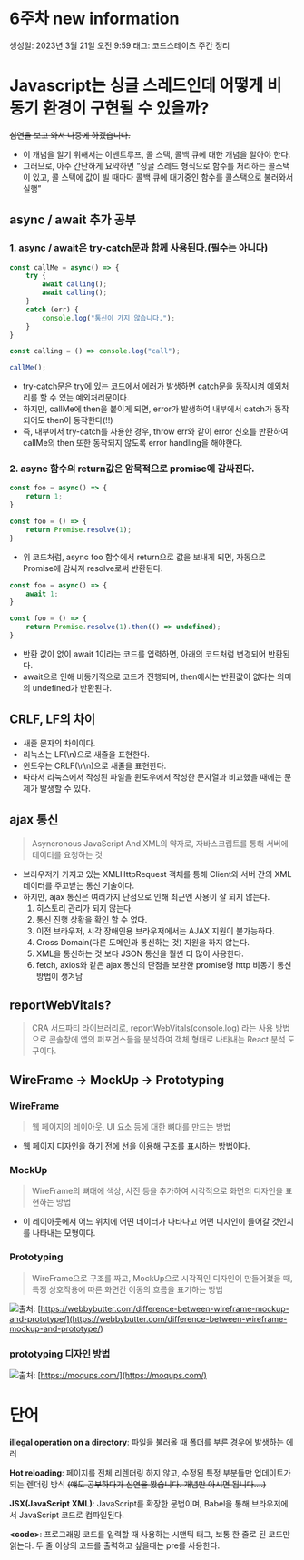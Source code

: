 # 6주차 new information

생성일: 2023년 3월 21일 오전 9:59
태그: 코드스테이츠 주간 정리

# Javascript는 싱글 스레드인데 어떻게 비동기 환경이 구현될 수 있을까?

~~심연을 보고 와서 나중에 하겠습니다.~~

- 이 개념을 알기 위해서는 이벤트루프, 콜 스택, 콜백 큐에 대한 개념을 알아야 한다.
- 그러므로, 아주 간단하게 요약하면 “싱글 스레드 형식으로 함수를 처리하는 콜스택이 있고, 콜 스택에 값이 빌 때마다 콜백 큐에 대기중인 함수를 콜스택으로 불러와서 실행”

## async / await 추가 공부

### 1. async / await은 try-catch문과 함께 사용된다.(필수는 아니다)

```jsx
const callMe = async() => {
	try {
		await calling();
		await calling();
	}
	catch (err) {
		console.log("통신이 가지 않습니다.");
	}
}

const calling = () => console.log("call");

callMe();
```

- try-catch문은 try에 있는 코드에서 에러가 발생하면 catch문을 동작시켜 예외처리를 할 수 있는 예외처리문이다.
- 하지만, callMe에 then을 붙이게 되면, error가 발생하여 내부에서 catch가 동작되어도 then이 동작한다(!!)
- 즉, 내부에서 try-catch를 사용한 경우, throw err와 같이 error 신호를 반환하여 callMe의 then 또한 동작되지 않도록 error handling을 해야한다.

### 2. async 함수의 return값은 암묵적으로 promise에 감싸진다.

```jsx
const foo = async() => {
	return 1;
}

const foo = () => {
	return Promise.resolve(1);
}
```

- 위 코드처럼, async foo 함수에서 return으로 값을 보내게 되면, 자동으로 Promise에 감싸져 resolve로써 반환된다.

```jsx
const foo = async() => {
	await 1;
}

const foo = () => {
	return Promise.resolve(1).then(() => undefined);
}
```

- 반환 값이 없이 await 1이라는 코드를 입력하면, 아래의 코드처럼 변경되어 반환된다.
- await으로 인해 비동기적으로 코드가 진행되며, then에서는 반환값이 없다는 의미의 undefined가 반환된다.

 

## CRLF, LF의 차이

- 새줄 문자의 차이이다.
- 리눅스는 LF(\n)으로 새줄을 표현한다.
- 윈도우는 CRLF(\r\n)으로 새줄을 표현한다.
- 따라서 리눅스에서 작성된 파일을 윈도우에서 작성한 문자열과 비교했을 때에는 문제가 발생할 수 있다.

## ajax 통신

> Asyncronous JavaScript And XML의 약자로, 자바스크립트를 통해 서버에 데이터를 요청하는 것
> 
- 브라우저가 가지고 있는 XMLHttpRequest 객체를 통해 Client와 서버 간의 XML 데이터를 주고받는 통신 기술이다.
- 하지만, ajax 통신은 여러가지 단점으로 인해 최근엔 사용이 잘 되지 않는다.
    1. 히스토리 관리가 되지 않는다.
    2. 통신 진행 상황을 확인 할 수 없다.
    3. 이전 브라우저, 시각 장애인용 브라우저에서는 AJAX 지원이 불가능하다.
    4. Cross Domain(다른 도메인과 통신하는 것) 지원을 하지 않는다.
    5. XML을 통신하는 것 보다 JSON 통신을 훨씬 더 많이 사용한다.
    6. fetch, axios와 같은 ajax 통신의 단점을 보완한 promise형 http 비동기 통신 방법이 생겨남

## reportWebVitals?

> CRA 서드파티 라이브러리로, reportWebVitals(console.log) 라는 사용 방법으로 콘솔창에 앱의 퍼포먼스들을 분석하여 객체 형태로 나타내는 React 분석 도구이다.
> 

## WireFrame → MockUp → Prototyping

### WireFrame

> 웹 페이지의 레이아웃, UI 요소 등에 대한 뼈대를 만드는 방법
> 
- 웹 페이지 디자인을 하기 전에 선을 이용해 구조를 표시하는 방법이다.

### MockUp

> WireFrame의 뼈대에 색상, 사진 등을 추가하여 시각적으로 화면의 디자인을 표현하는 방법
> 
- 이 레이아웃에서 어느 위치에 어떤 데이터가 나타나고 어떤 디자인이 들어갈 것인지를 나타내는 모형이다.

### Prototyping

> WireFrame으로 구조를 짜고, MockUp으로 시각적인 디자인이 만들어졌을 때, 특정 상호작용에 따른 화면간 이동의 흐름을 표기하는 방법
> 


![](https://velog.velcdn.com/images/player1552/post/f48e2c7a-19f5-4792-b02e-dd93484f0bf1/image.png)출처: [https://webbybutter.com/difference-between-wireframe-mockup-and-prototype/](https://webbybutter.com/difference-between-wireframe-mockup-and-prototype/)

### prototyping 디자인 방법
![](https://velog.velcdn.com/images/player1552/post/dc617bee-7a3a-421c-a0c6-5f13a5276e3c/image.png)출처: [https://moqups.com/](https://moqups.com/)

# 단어

**illegal operation on a directory**: 파일을 불러올 때 폴더를 부른 경우에 발생하는 에러

**Hot reloading**: 페이지를 전체 리렌더링 하지 않고, 수정된 특정 부분들만 업데이트가 되는 렌더링 방식 ~~(얘도 공부하다가 심연을 봤습니다. 개념만 아시면 됩니다….)~~

**JSX(JavaScript XML)**: JavaScript를 확장한 문법이며, Babel을 통해 브라우저에서 JavaScript 코드로 컴파일된다.

**<code\>**: 프로그래밍 코드를 입력할 때 사용하는 시맨틱 태그, 보통 한 줄로 된 코드만 읽는다.
두 줄 이상의 코드를 출력하고 싶을때는 pre를 사용한다.
